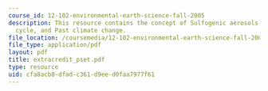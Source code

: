```yaml
---
course_id: 12-102-environmental-earth-science-fall-2005
description: This resource contains the concept of Sulfogenic aerosols, The carbon
  cycle, and Past climate change.
file_location: /coursemedia/12-102-environmental-earth-science-fall-2005/cfa8acb8dfadc361d9eed0faa7977f61_extracredit_pset.pdf
file_type: application/pdf
layout: pdf
title: extracredit_pset.pdf
type: resource
uid: cfa8acb8-dfad-c361-d9ee-d0faa7977f61
---
```

